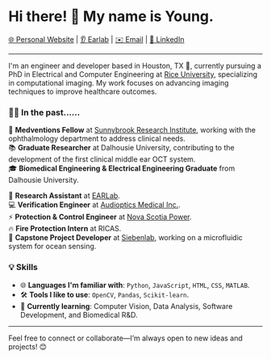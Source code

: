 # Hi there! 👋 My name is Young. 

[🌐 Personal Website](https://young-jz-wang.github.io/) | [👂 Earlab](https://earlab.ca) | [✉️ Email](mailto:young.wang@rice.edu) | [🔗 LinkedIn](https://www.linkedin.com/in/junzhe-young-wang/)

---

I'm an engineer and developer based in Houston, TX 🚀, currently pursuing a PhD in Electrical and Computer Engineering at [Rice University](https://computationalimaging.rice.edu/), specializing in computational imaging. My work focuses on advancing imaging techniques to improve healthcare outcomes.  

### 👨‍💻 In the past......  
🏥 **Medventions Fellow** at [Sunnybrook Research Institute](https://medventions.ca/), working with the ophthalmology department to address clinical needs.  
📚 **Graduate Researcher** at Dalhousie University, contributing to the development of the first clinical middle ear OCT system.  
🎓 **Biomedical Engineering & Electrical Engineering Graduate** from Dalhousie University.  

🔬 **Research Assistant** at [EARLab](https://earlab.ca/).  
💻 **Verification Engineer** at [Audioptics Medical Inc.](https://www.linkedin.com/company/audioptics-medical-inc/).  
⚡ **Protection & Control Engineer** at [Nova Scotia Power](https://nspower.ca).  
🔥 **Fire Protection Intern** at RICAS.  
🌊 **Capstone Project Developer** at [Siebenlab](https://www.siebenlab.com/), working on a microfluidic system for ocean sensing.  

### 💡 Skills  
- 🌐 **Languages I'm familiar with**: `Python`, `JavaScript`, `HTML`, `CSS`, `MATLAB`.  
- 🛠️ **Tools I like to use**: `OpenCV`, `Pandas`, `Scikit-learn`.  
- 📖 **Currently learning**: Computer Vision, Data Analysis, Software Development, and Biomedical R&D.  

---

Feel free to connect or collaborate—I’m always open to new ideas and projects! 😊  

<!--
**young-oct/young-oct** is a ✨ _special_ ✨ repository because its `README.md` (this file) appears on your GitHub profile.

Here are some ideas to get you started:

- 🔭 I’m currently working on ...
- 🌱 I’m currently learning ...
- 👯 I’m looking to collaborate on ...
- 🤔 I’m looking for help with ...
- 💬 Ask me about ...
- 📫 How to reach me: ...
- 😄 Pronouns: ...
- ⚡ Fun fact: ...
-->
